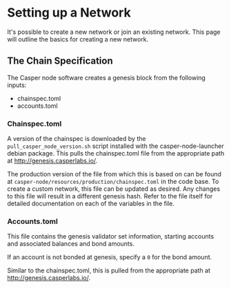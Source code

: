 # Setting up a Network

It's possible to create a new network or join an existing network. This page will outline the basics for creating a new network.

## The Chain Specification

The Casper node software creates a genesis block from the following inputs:

-   chainspec.toml
-   accounts.toml

### Chainspec.toml

A version of the chainspec is downloaded by the `pull_casper_node_version.sh` script installed with the casper-node-launcher debian package. This pulls the chainspec.toml file from the appropriate path at <http://genesis.casperlabs.io/>.

The production version of the file from which this is based on can be found at `casper-node/resources/production/chainspec.toml` in the code base. To create a custom network, this file can be updated as desired. Any changes to this file will result in a different genesis hash. Refer to the file itself for detailed documentation on each of the variables in the file.

### Accounts.toml

This file contains the genesis validator set information, starting accounts and associated balances and bond amounts.

If an account is not bonded at genesis, specify a `0` for the bond amount.

Similar to the chainspec.toml, this is pulled from the appropriate path at <http://genesis.casperlabs.io/>.
